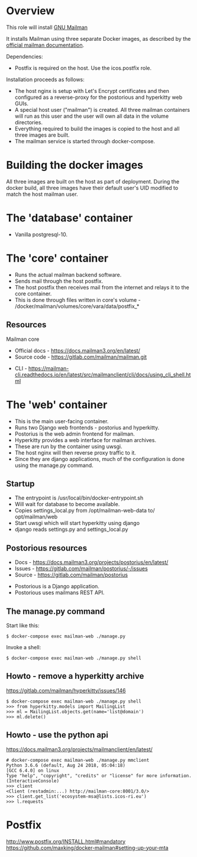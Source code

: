 # Overview
This role will install [GNU Mailman](https://www.gnu.org/software/mailman/)

It installs Mailman using three separate Docker images, as described by the
[official mailman
documentation](http://docs.mailman3.org/en/latest/prodsetup.html#mailman-3-in-docker).

Dependencies:
* Postfix is required on the host. Use the icos.postfix role.

Installation proceeds as follows:

* The host nginx is setup with Let's Encrypt certificates and then configured
  as a reverse-proxy for the postorious and hyperkitty web GUIs.
* A special host user ("mailman") is created. All three mailman containers will
  run as this user and the user will own all data in the volume directories.
* Everything required to build the images is copied to the host and all three
  images are built.
* The mailman service is started through docker-compose.



# Building the docker images
All three images are built on the host as part of deployment. During
the docker build, all three images have their default user's UID
modified to match the host mailman user.



# The 'database' container
* Vanilla postgresql-10.



# The 'core' container

* Runs the actual mailman backend software.
* Sends mail through the host postfix.
* The host postfix then receives mail from the internet and relays it to the
  core container.
* This is done through files written in core's volume -
  /docker/mailman/volumes/core/vara/data/postfix_*

## Resources
Mailman core
* Official docs - https://docs.mailman3.org/en/latest/
* Source code - https://gitlab.com/mailman/mailman.git
+ CLI - https://mailman-cli.readthedocs.io/en/latest/src/mailmanclient/cli/docs/using_cli_shell.html

# The 'web' container
* This is the main user-facing container.
* Runs two Django web frontends - postorius and hyperkitty.
* Postorius is the web admin frontend for mailman.
* Hyperkitty provides a web interface for mailman archives.
* These are run by the container using uwsgi.
* The host nginx will then reverse proxy traffic to it.
* Since they are django applications, much of the configuration is
  done using the manage.py command.


## Startup
+ The entrypoint is /usr/local/bin/docker-entrypoint.sh
+ Will wait for database to become available.
+ Copies settings_local.py from /opt/mailman-web-data to/ opt/mailman/web
+ Start uwsgi which will start hyperkitty using django
+ django reads settings.py and settings_local.py


## Postorious resources
+ Docs - https://docs.mailman3.org/projects/postorius/en/latest/
+ Issues - https://gitlab.com/mailman/postorius/-/issues
+ Source - https://gitlab.com/mailman/postorius
* Postorious is a Django application.
* Postorious uses mailmans REST API.


## The manage.py command
Start like this:

    $ docker-compose exec mailman-web ./manage.py

Invoke a shell:

    $ docker-compose exec mailman-web ./manage.py shell


## Howto - remove a hyperkitty archive
https://gitlab.com/mailman/hyperkitty/issues/146

    $ docker-compose exec mailman-web ./manage.py shell
    >>> from hyperkitty.models import MailingList
    >>> ml = MailingList.objects.get(name='list@domain')
    >>> ml.delete()


## Howto - use the python api
https://docs.mailman3.org/projects/mailmanclient/en/latest/

    # docker-compose exec mailman-web ./manage.py mmclient
    Python 3.6.6 (default, Aug 24 2018, 05:04:18)
    [GCC 6.4.0] on linux
    Type "help", "copyright", "credits" or "license" for more information.
    (InteractiveConsole)
    >>> client
    <Client (restadmin:...) http://mailman-core:8001/3.0/>
    >>> client.get_list('ecosystem-msa@lists.icos-ri.eu')
    >>> l.requests


# Postfix

http://www.postfix.org/INSTALL.html#mandatory
https://github.com/maxking/docker-mailman#setting-up-your-mta

